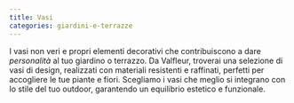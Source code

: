 ```yaml
---
title: Vasi
categories: giardini-e-terrazze
---
```

I vasi non veri e propri elementi decorativi che contribuiscono a dare _personalità_ al tuo giardino o terrazzo. 
Da Valfleur, troverai una selezione di vasi di design, realizzati con materiali resistenti e raffinati, perfetti per accogliere le tue piante e fiori.
Scegliamo i vasi che meglio si integrano con lo stile del tuo outdoor, garantendo un equilibrio estetico e funzionale.
